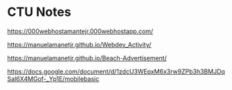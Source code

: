 # CTU Notes

https://000webhostamantejr.000webhostapp.com/

https://manuelamanetjr.github.io/Webdev_Activity/

https://manuelamanetjr.github.io/Beach-Advertisement/


https://docs.google.com/document/d/1zdcU3WEpxM6x3rw9ZPb3h3BMJDqSaI6X4MGof-_Yp1E/mobilebasic